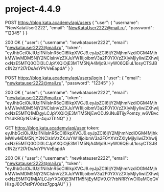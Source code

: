 # project-4.4.9

<!-- РЕГИСТРАЦИЯ --> 
<!-- Реквест --> 
POST https://blog.kata.academy/api/users
{
  "user": {
    "username": "NewKataUser2222",
    "email": "NewKataUser2222@mail.ru",
    "password": "12345"
  }
}
<!-- Реcпонс -->
200 OK
{
    "user": {
        "username": "newkatauser2222",
        "email": "newkatauser2222@mail.ru",
        "token": "eyJhbGciOiJIUzI1NiIsInR5cCI6IkpXVCJ9.eyJpZCI6IjY2MjhmNzdiOGM4MjhkMWIwMDM5NjY2NCIsInVzZXJuYW1lIjoibmV3a2F0YXVzZXIyMjIyIiwiZXhwIjoxNzE5MTQ0ODI3LCJpYXQiOjE3MTM5NjA4Mjd9.HyW06QEiuL1osyCTSJBc1N2zY2l7rDsAsYPVVeEapdA"
    }
}
<!-- АВТОРИЗАЦИЯ --> 
<!-- Реквест --> 
POST https://blog.kata.academy/api/users/login
{
  "user": {
    "email": "newkatauser2222@mail.ru",
    "password": "12345"
  }
}
<!-- Реcпонс --> 
200 OK
{
    "user": {
        "username": "newkatauser2222",
        "email": "newkatauser2222@mail.ru",
        "token": "eyJhbGciOiJIUzI1NiIsInR5cCI6IkpXVCJ9.eyJpZCI6IjY2MjhmNzdiOGM4MjhkMWIwMDM5NjY2NCIsInVzZXJuYW1lIjoibmV3a2F0YXVzZXIyMjIyIiwiZXhwIjoxNzE5MTQ1MDgyLCJpYXQiOjE3MTM5NjEwODJ9.iNuBTijyPomzy_w6VBvcfYsdKBOjrN7aRg-4quzThNQ"
    }
}
<!-- ПОЛУЧЕНИЕ ДАННЫХ О ПОЛЬЗОВАТЕЛЕ --> 
<!-- Реквест --> 
GET https://blog.kata.academy/api/user
token: eyJhbGciOiJIUzI1NiIsInR5cCI6IkpXVCJ9.eyJpZCI6IjY2MjhmNzdiOGM4MjhkMWIwMDM5NjY2NCIsInVzZXJuYW1lIjoibmV3a2F0YXVzZXIyMjIyIiwiZXhwIjoxNzE5MTQ0ODI3LCJpYXQiOjE3MTM5NjA4Mjd9.HyW06QEiuL1osyCTSJBc1N2zY2l7rDsAsYPVVeEapdA
<!-- Реcпонс --> 
200 OK
{
    "user": {
        "username": "newkatauser2222",
        "email": "newkatauser2222@mail.ru",
        "token": "eyJhbGciOiJIUzI1NiIsInR5cCI6IkpXVCJ9.eyJpZCI6IjY2MjhmNzdiOGM4MjhkMWIwMDM5NjY2NCIsInVzZXJuYW1lIjoibmV3a2F0YXVzZXIyMjIyIiwiZXhwIjoxNzE5MTQ1MjA1LCJpYXQiOjE3MTM5NjEyMDV9.Cf7rbNRRYwOI0aMCqQVHisgJ6Ot7etPtV0dsz7gpqAU"
    }
}
